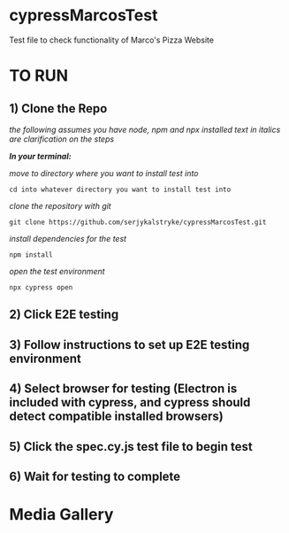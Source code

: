 # cypressMarcosTest

Test file to check functionality of Marco's Pizza Website

# TO RUN

## 1) Clone the Repo

_the following assumes you have node, npm and npx installed_
_text in italics are clarification on the steps_

**_In your terminal:_**

_move to directory where you want to install test into_

```
cd into whatever directory you want to install test into
```

_clone the repository with git_

```
git clone https://github.com/serjykalstryke/cypressMarcosTest.git
```

_install dependencies for the test_

```
npm install
```

_open the test environment_

```
npx cypress open
```

## 2) Click E2E testing

## 3) Follow instructions to set up E2E testing environment

## 4) Select browser for testing (Electron is included with cypress, and cypress should detect compatible installed browsers)

## 5) Click the spec.cy.js test file to begin test

## 6) Wait for testing to complete

# Media Gallery
